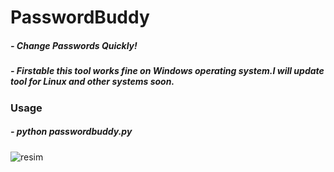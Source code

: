 # PasswordBuddy
##### - Change Passwords Quickly!
##### - Firstable this tool works fine on Windows operating system.I will update tool for Linux and other systems soon.

### Usage
##### - python passwordbuddy.py



![resim](https://user-images.githubusercontent.com/52252889/95190817-858ef100-07d8-11eb-9b30-aba79cbef64d.png)


